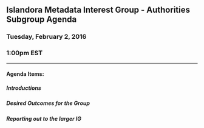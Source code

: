 ## Islandora Metadata Interest Group - Authorities Subgroup Agenda
### Tuesday, February 2, 2016
### 1:00pm EST
---
#### Agenda Items:

##### Introductions

##### Desired Outcomes for the Group

##### Reporting out to the larger IG
